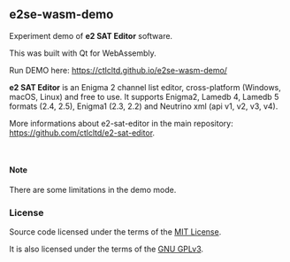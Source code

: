## e2se-wasm-demo

Experiment demo of **e2 SAT Editor** software.

This was built with Qt for WebAssembly.

Run DEMO here: https://ctlcltd.github.io/e2se-wasm-demo/

**e2 SAT Editor** is an Enigma 2 channel list editor, cross-platform (Windows, macOS, Linux) and free to use. It supports Enigma2, Lamedb 4, Lamedb 5 formats (2.4, 2.5), Enigma1 (2.3, 2.2) and Neutrino xml (api v1, v2, v3, v4).

More informations about e2-sat-editor in the main repository: https://github.com/ctlcltd/e2-sat-editor.


&nbsp;

#### Note

There are some limitations in the demo mode.

### License

Source code licensed under the terms of the [MIT License](https://github.com/ctlcltd/e2-sat-editor/blob/main/LICENSE-MIT).

It is also licensed under the terms of the [GNU GPLv3](https://github.com/ctlcltd/e2-sat-editor/blob/main/LICENSE-GPL-3.0-or-later).

